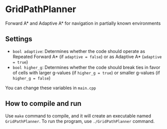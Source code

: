# GridPathPlanner

Forward A* and Adaptive A* for navigation in partially known environments

## Settings

- `bool adaptive`: Determines whether the code should operate as Repeated Forward A* (if `adaptive = false`) or as Adaptive A* (`adaptive = true`)
- `bool higher_g`: Determines whether the code should break ties in favor of cells with larger g-values (if `higher_g = true`) or smaller g-values (if `higher_g = false`)

You can change these variables in `main.cpp`

## How to compile and run

Use `make` command to compile, and it will create an executable named `GridPathPlanner`. To run the program, use `./GridPathPlanner` command.
